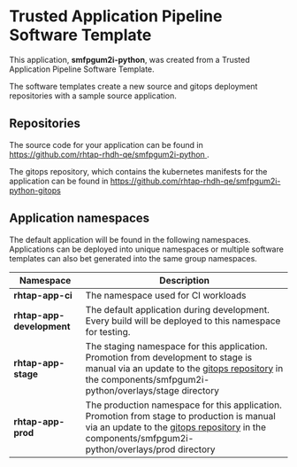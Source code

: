 # Trusted Application Pipeline Software Template

This application, **smfpgum2i-python**, was created from a Trusted Application Pipeline Software Template.

The software templates create a new source and gitops deployment repositories with a sample source application. 

## Repositories

The source code for your application can be found in [https://github.com/rhtap-rhdh-qe/smfpgum2i-python ](https://github.com/rhtap-rhdh-qe/smfpgum2i-python ).
 
The gitops repository, which contains the kubernetes manifests for the application can be found in 
[https://github.com/rhtap-rhdh-qe/smfpgum2i-python-gitops ](https://github.com/rhtap-rhdh-qe/smfpgum2i-python-gitops ) 

## Application namespaces 

The default application will be found in the following namespaces. Applications can be deployed into unique namespaces or multiple software templates can also bet generated into the same group namespaces.  

|  Namespace   |  Description   |  
| -------- | -------- |
| **rhtap-app-ci** | The namespace used for CI workloads |
| **rhtap-app-development** | The default application during development. Every build will be deployed to this namespace for testing. |
| **rhtap-app-stage** | The staging namespace for this application. Promotion from development to stage is manual via an update to the [gitops repository](https://github.com/rhtap-rhdh-qe/smfpgum2i-python-gitops ) in the components/smfpgum2i-python/overlays/stage directory |
| **rhtap-app-prod** | The production namespace for this application. Promotion from stage to production is manual via an update to the [gitops repository](https://github.com/rhtap-rhdh-qe/smfpgum2i-python-gitops ) in the components/smfpgum2i-python/overlays/prod directory |
